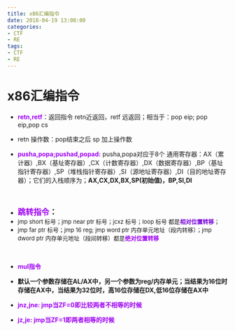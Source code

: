 ```yaml
---
title: x86汇编指令
date: 2018-04-19 13:08:00
categories:
- CTF
- RE
tags:
- CTF
- RE
---
```


# x86汇编指令

- **<font color="#9E00F3">retn,retf</font>**：返回指令 retn近返回，retf 远返回；相当于：pop eip; pop eip,pop cs
- retn 操作数：pop结束之后 sp 加上操作数

- **<font color="#9E00F3">pusha,popa;pushad,popad:</font>** pusha,popa对应于8个 通用寄存器：AX（累计器）,BX（基址寄存器）,CX（计数寄存器）,DX（数据寄存器）,BP（基址指针寄存器）,SP（堆栈指针寄存器）,SI（源地址寄存器）,DI（目的地址寄存器）；它们的入栈顺序为；**AX,CX,DX,BX,SP(初始值)，BP,SI,DI**

<font size="4"><b><br></b></font>

- <font size="4"><b><font color="#9E00F3">跳转指令</font>：</b></font>
- <font size="4"><span style="font-size: 13px;">jmp short 标号；jmp near ptr 标号；jcxz 标号；loop 标号 都是<b><font color="#7600D8">相对位置转移</font></b>；</span></font>
- <font size="4"><span style="font-size: 13px;">jmp far ptr 标号；jmp 16 reg; jmp word ptr 内存单元地址（段内转移）；jmp dword ptr 内存单元地址（段间转移）都是<b><font color="#9E00F3">绝对位置转移</font></b></span></font>

<font color="#9E00F3"><b><br></b></font>

- **<font color="#9E00F3">mul指令</font>**
- **默认一个参数存储在AL/AX中，另一个参数为reg/内存单元；当结果为16位时存储在AX中，当结果为32位时，高16位存储在DX,低16位存储在AX中**

- <font color="#9E00F3"><b>jnz,jne: jmp当ZF=0即比较两者不相等的时候</b></font>
- <font color="#9E00F3"><b>jz,je: jmp当ZF=1即两者相等的时候</b></font>